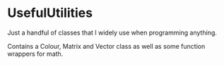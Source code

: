 # UsefulUtilities
Just a handful of classes that I widely use when programming anything.

Contains a Colour, Matrix and Vector class as well as some function wrappers for math.
